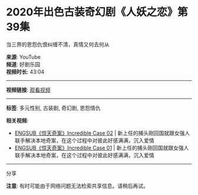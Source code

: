 # 2020年出色古装奇幻剧《人妖之恋》第39集

当三界的恩怨仇恨纠缠不清，真情又何去何从

**来源**: YouTube  
**频道**: 好剧乐园  
**视频时长**: 43:04

---

**视频链接**: [观看视频](https://www.youtube.com/watch?v=T3cWfbUER-U)

---

**标签**: 多元性别, 古装剧, 奇幻剧, 恩怨情仇

**相关视频**:
- [ENGSUB《惊天奇案》Incredible Case 02](https://www.youtube.com/watch?v=T3cWfbUER-U) | 新上任的捕头刚回国就跟女强人联手解决本地奇案，在这个过程中对彼此好感满满，沉入爱情
- [ENGSUB《惊天奇案》Incredible Case 01](https://www.youtube.com/watch?v=TPaCH0guUho) | 新上任的捕头刚回国就跟女强人联手解决本地奇案，在这个过程中对彼此好感满满，沉入爱情

--- 

分享

**注意**: 有时可能由于网络问题无法检索共享信息。请稍后再试。